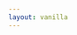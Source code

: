 ```yaml
---
layout: vanilla
---
```


<head>
<script src="{{site.baseurl}}{{site.data.urls.promise_polyfill}}"></script>
<script src="https://ebi-uniprot.github.io/CDN/protvista/protvista.js"></script>
<link href="https://ebi-uniprot.github.io/CDN/protvista/css/main.css" rel="stylesheet"/>
</head>
<body>
<div id="uniprotid"></div>
<div id="main"></div>
</body>
<script src="{{site.baseurl}}{{site.data.urls.jquery_path}}"></script>
<script src="{{site.data.urls-internal.metaframe_library_path}}"></script>
<script src="index.js"></script>
